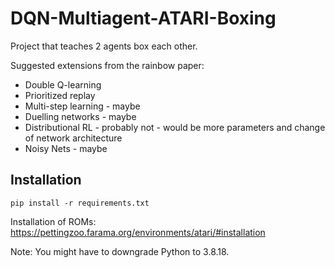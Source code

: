 # DQN-Multiagent-ATARI-Boxing
Project that teaches 2 agents box each other.

Suggested extensions from the rainbow paper: 

* Double Q-learning
* Prioritized replay
* Multi-step learning - maybe
* Duelling networks - maybe
* Distributional RL - probably not - would be more parameters and change of network architecture
* Noisy Nets - maybe




## Installation
```console
pip install -r requirements.txt
```
Installation of ROMs: https://pettingzoo.farama.org/environments/atari/#installation

Note: You might have to downgrade Python to 3.8.18.
